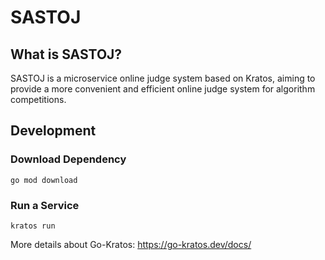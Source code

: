 # SASTOJ

## What is SASTOJ?
SASTOJ is a microservice online judge system based on Kratos, aiming to provide a more convenient and efficient online judge system for algorithm competitions.

## Development
### Download Dependency
```
go mod download
```
### Run a Service
```
kratos run
```
More details about Go-Kratos: https://go-kratos.dev/docs/
